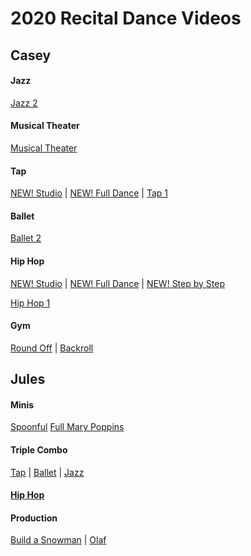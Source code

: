 # 2020 Recital Dance Videos

## Casey

#### Jazz
[Jazz 2](https://www.youtube.com/watch?v=RUau6VWL-fY&feature=youtu.be)

#### Musical Theater
[Musical Theater](https://youtu.be/bjSNDNx94v4)

#### Tap
[NEW! Studio](https://youtu.be/ZNyT8vDOxHw) | 
[NEW! Full Dance](https://youtu.be/BMYj1CXcrdc) | 
[Tap 1](https://www.youtube.com/watch?v=Rg9P9zHdevs&feature=youtu.be) 

#### Ballet
[Ballet 2](https://www.youtube.com/watch?v=rY4HUBo4r84&feature=youtu.be)

#### Hip Hop
[NEW! Studio](https://youtu.be/yfgPfrCYkBI) | 
[NEW! Full Dance](https://youtu.be/EJFMFSHOGN8) | 
[NEW! Step by Step](https://youtu.be/5ZN3NZJoIZQ)

[Hip Hop 1](https://youtu.be/4DI05hNxX2c)

#### Gym
[Round Off](https://www.youtube.com/watch?v=CEWcIoH6rVo&feature=youtu.be) | 
[Backroll](https://www.youtube.com/watch?v=HhiyVA7aXSI&feature=youtu.be)

## Jules

#### Minis
[Spoonful](https://www.youtube.com/watch?v=tqrPwaTUIyA)
[Full Mary Poppins](https://youtu.be/6tx5FudDBE8)

#### Triple Combo
[Tap](https://youtu.be/nTRomSkuP8o) | 
[Ballet](https://youtu.be/jHBnkbtkdDc) |
[Jazz](https://youtu.be/8YjMZR547d4)


#### [Hip Hop](https://youtu.be/p7cNLBB7dhM)


#### Production
[Build a Snowman](https://www.youtube.com/watch?v=hxbizu9J_P0&feature=youtu.be) | 
[Olaf](https://www.youtube.com/watch?v=O8ajrSeXBEY&feature=youtu.be)
